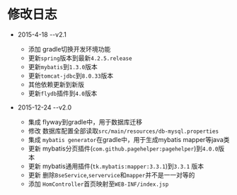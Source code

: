 # 修改日志

* 2015-4-18 --v2.1
    * 添加 gradle切换开发环境功能
    * 更新`spring`版本到最新`4.2.5.release`
    * 更新`mybatis`到`1.3.0`版本
    * 更新`tomcat-jdbc`到`8.0.33`版本
    * 其他依赖更新到新版
    * 更新`flydb`插件到`4.0`版本

* 2015-12-24 --v2.0
    * 集成 flyway到gradle中，用于数据库迁移
    * 修改 数据库配置全部读取`src/main/resources/db-mysql.properties`
    * 集成 `mybatis generator`在gradle中，用于生成mybatis mapper等java类
    * 更新 mybatis分页插件(`com.github.pagehelper:pagehelper`)到`4.0.0`版本
    * 更新 mybatis通用插件(`tk.mybatis:mapper:3.3.1`)到`3.3.1` 版本
    * 更新 删除`BseService`,`servervice`和`mapper`并不是一一对等的
    * 添加 `HomController`首页映射至`WEB-INF/index.jsp`
    
